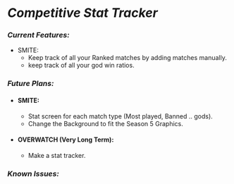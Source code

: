 # **_Competitive Stat Tracker_**


### _Current Features:_
	
   - SMITE:
     - Keep track of all your Ranked matches by adding matches manually.
     - keep track of all your god win ratios.

### _Future Plans:_ 
	

  - #### SMITE:
  
    - Stat screen for each match type (Most played, Banned .. gods).
    - Change the Background to fit the Season 5 Graphics.

  - #### OVERWATCH (Very Long Term):
		
    - Make a stat tracker.


### _Known Issues:_




